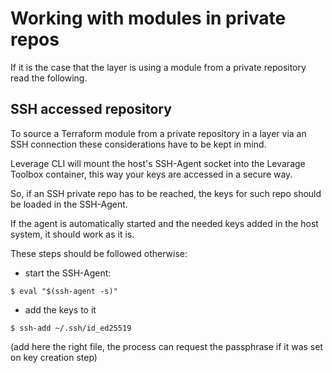 # Working with modules in private repos

If it is the case that the layer is using a module from a private repository read the following.

## SSH accessed repository

To source a Terraform module from a private repository in a layer via an SSH connection these considerations have to be kept in mind.

Leverage CLI will mount the host's SSH-Agent socket into the Levarage Toolbox container, this way your keys are accessed in a secure way.

So, if an SSH private repo has to be reached, the keys for such repo should be loaded in the SSH-Agent.

If the agent is automatically started and the needed keys added in the host system, it should work as it is.

These steps should be followed otherwise:

- start the SSH-Agent:
```shell
$ eval "$(ssh-agent -s)"
```

- add the keys to it
```shell
$ ssh-add ~/.ssh/id_ed25519
```
(add here the right file, the process can request the passphrase if it was set on key creation step)
